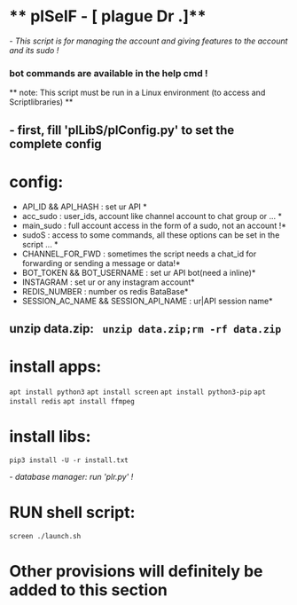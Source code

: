# ** plSelF - [ plague Dr .]**
*- This script is for managing the account and giving features to the account and its sudo !*

### bot commands are available in the help cmd !
** note: This script must be run in a Linux environment (to access and Scriptlibraries) **

## - first, fill 'plLibS/plConfig.py' to set the complete config
# config:

* API_ID && API_HASH :  set ur API *
* acc_sudo :  user_ids, account like channel account to chat group or ... *
* main_sudo :  full account access in the form of a sudo, not an account !*
* sudoS :  access to some commands, all these options can be set in the script ... *
* CHANNEL_FOR_FWD :  sometimes the script needs a chat_id for forwarding or sending a message or data!*
* BOT_TOKEN && BOT_USERNAME :  set ur API bot(need a inline)*
* INSTAGRAM :  set ur or any instagram account*
* REDIS_NUMBER : number os redis BataBase*
* SESSION_AC_NAME && SESSION_API_NAME :  ur|API session name*

## unzip data.zip: ``` unzip data.zip;rm -rf data.zip```

# install apps:
```apt install python3```
```apt install screen```
```apt install python3-pip```
```apt install redis```
```apt install ffmpeg```

# install libs:
```pip3 install -U -r install.txt```

*- database manager: run 'plr.py' !*

# RUN shell script:
```screen ./launch.sh```

# Other provisions will definitely be added to this section